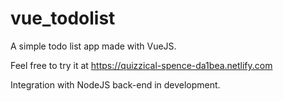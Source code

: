 # vue_todolist

A simple todo list app made with VueJS.

Feel free to try it at https://quizzical-spence-da1bea.netlify.com

Integration with NodeJS back-end in development.

